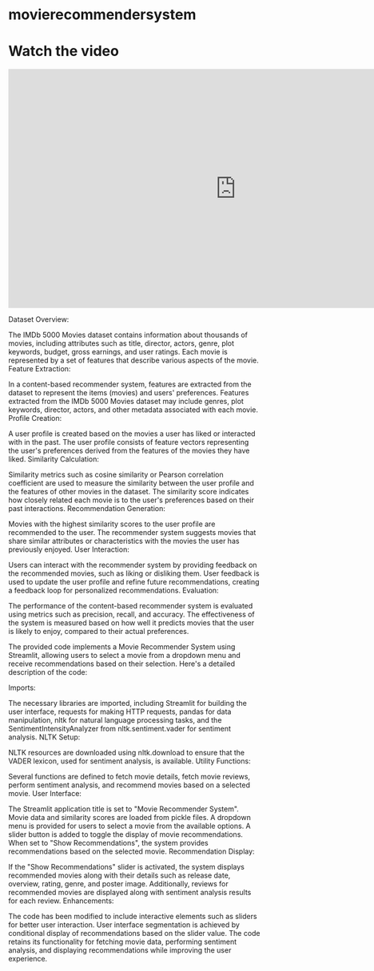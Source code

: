 # movierecommendersystem

<h1>Watch the video</h1>
<iframe width="910" height="479" src="https://www.youtube.com/embed/AEwxP3VZ5lw" title="zzz" frameborder="0" allow="accelerometer; autoplay; clipboard-write; encrypted-media; gyroscope; picture-in-picture; web-share" referrerpolicy="strict-origin-when-cross-origin" allowfullscreen>
</iframe>

Dataset Overview:

The IMDb 5000 Movies dataset contains information about thousands of movies, including attributes such as title, director, actors, genre, plot keywords, budget, gross earnings, and user ratings.
Each movie is represented by a set of features that describe various aspects of the movie.
Feature Extraction:

In a content-based recommender system, features are extracted from the dataset to represent the items (movies) and users' preferences.
Features extracted from the IMDb 5000 Movies dataset may include genres, plot keywords, director, actors, and other metadata associated with each movie.
Profile Creation:

A user profile is created based on the movies a user has liked or interacted with in the past.
The user profile consists of feature vectors representing the user's preferences derived from the features of the movies they have liked.
Similarity Calculation:

Similarity metrics such as cosine similarity or Pearson correlation coefficient are used to measure the similarity between the user profile and the features of other movies in the dataset.
The similarity score indicates how closely related each movie is to the user's preferences based on their past interactions.
Recommendation Generation:

Movies with the highest similarity scores to the user profile are recommended to the user.
The recommender system suggests movies that share similar attributes or characteristics with the movies the user has previously enjoyed.
User Interaction:

Users can interact with the recommender system by providing feedback on the recommended movies, such as liking or disliking them.
User feedback is used to update the user profile and refine future recommendations, creating a feedback loop for personalized recommendations.
Evaluation:

The performance of the content-based recommender system is evaluated using metrics such as precision, recall, and accuracy.
The effectiveness of the system is measured based on how well it predicts movies that the user is likely to enjoy, compared to their actual preferences.




The provided code implements a Movie Recommender System using Streamlit, allowing users to select a movie from a dropdown menu and receive recommendations based on their selection. Here's a detailed description of the code:

Imports:

The necessary libraries are imported, including Streamlit for building the user interface, requests for making HTTP requests, pandas for data manipulation, nltk for natural language processing tasks, and the SentimentIntensityAnalyzer from nltk.sentiment.vader for sentiment analysis.
NLTK Setup:

NLTK resources are downloaded using nltk.download to ensure that the VADER lexicon, used for sentiment analysis, is available.
Utility Functions:

Several functions are defined to fetch movie details, fetch movie reviews, perform sentiment analysis, and recommend movies based on a selected movie.
User Interface:

The Streamlit application title is set to "Movie Recommender System".
Movie data and similarity scores are loaded from pickle files.
A dropdown menu is provided for users to select a movie from the available options.
A slider button is added to toggle the display of movie recommendations. When set to "Show Recommendations", the system provides recommendations based on the selected movie.
Recommendation Display:

If the "Show Recommendations" slider is activated, the system displays recommended movies along with their details such as release date, overview, rating, genre, and poster image.
Additionally, reviews for recommended movies are displayed along with sentiment analysis results for each review.
Enhancements:

The code has been modified to include interactive elements such as sliders for better user interaction.
User interface segmentation is achieved by conditional display of recommendations based on the slider value.
The code retains its functionality for fetching movie data, performing sentiment analysis, and displaying recommendations while improving the user experience.
